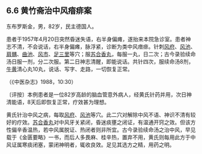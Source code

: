 ## 6.6 黄竹斋治中风瘖痱案

东布罗斯金，男，82岁，民主德国人。

患者于1957年4月20日突然昏迷失语，右半身偏瘫，遂抬来本院急诊室。患者神志不清，不会说话，右半身偏瘫，脉浮紧，诊断为类中风瘖痱。针刺[风府](https://www.gmzyjc.com/read/zjs/zjs3.2.2-0.0.1.3.16.md)、[风池](https://www.gmzyjc.com/read/zjs/zjs3.1.9-12-0.0.3.3.20.md)、[肩髃](https://www.gmzyjc.com/read/zjs/zjs3.1.1-3-0.1.2.3.15.md)、[曲池](https://www.gmzyjc.com/read/zjs/zjs3.1.1-3-0.1.2.3.11.md)、[风市](https://www.gmzyjc.com/read/zjs/zjs3.1.9-12-0.0.3.3.31.md)、[足三里](https://www.gmzyjc.com/read/zjs/zjs3.1.1-3-0.1.3.3.36.md)等穴；服[苏合香丸](https://www.gmzyjc.com/read/fjx/fjx19-0.3.0.0.0.md)，每服一丸，日二次；古今录验续命汤日服一剂，分二次服。第二日神志清醒，即能说话。共针四次，服续命汤8剂，[牛黄](https://www.gmzyjc.com/read/bc/bc08-0.0.2.0.0.md)清心丸10丸，说话、写字、走路，一切恢复正常。

（《中医杂志》1988，10:30）

〔评按〕本例患者是一位82岁高龄的脑血管意外病人，经黄氏针药并用，次日神清能语，8天后即恢复正常，疗效甚为理想。

黄氏针治中风之病，每取[风府](https://www.gmzyjc.com/read/zjs/zjs3.2.2-0.0.1.3.16.md)、[风池](https://www.gmzyjc.com/read/zjs/zjs3.1.9-12-0.0.3.3.20.md)等穴。此二穴对解除中风不语、神识不清有较好的疗效。[苏合香丸](https://www.gmzyjc.com/read/fjx/fjx19-0.3.0.0.0.md)对中风牙关紧闭，昏迷痰壅之闭证，有温通开窍之效。但该方性偏辛香温热，若中风属脱证、热闭者则非所宜。古今录验续命汤之治中风，早见载于《金匮要略》一书，而后人多畏麻、桂辛热，置弃不用，黄氏则每用此方于中风证属寒痰闭塞，蒙闭神明者，辄收良效。足见其选方之精，用药之明。
